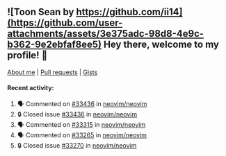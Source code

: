 ## ![Toon Sean by https://github.com/ii14](https://github.com/user-attachments/assets/3e375adc-98d8-4e9c-b362-9e2ebfaf8ee5) Hey there, welcome to my profile! 👋

[About me](https://seandewar.github.io/)
 | [Pull requests](https://github.com/search?p=1&q=author%3Aseandewar+is%3Apr)
 | [Gists](https://gist.github.com/seandewar)

#### Recent activity:

<!--START_SECTION:activity-->
1. 🗣 Commented on [#33436](https://github.com/neovim/neovim/issues/33436#issuecomment-2799027046) in [neovim/neovim](https://github.com/neovim/neovim)
2. 🔒 Closed issue [#33436](https://github.com/neovim/neovim/issues/33436) in [neovim/neovim](https://github.com/neovim/neovim)
3. 🗣 Commented on [#33315](https://github.com/neovim/neovim/issues/33315#issuecomment-2779298045) in [neovim/neovim](https://github.com/neovim/neovim)
4. 🗣 Commented on [#33265](https://github.com/neovim/neovim/issues/33265#issuecomment-2778968552) in [neovim/neovim](https://github.com/neovim/neovim)
5. 🔒 Closed issue [#33270](https://github.com/neovim/neovim/issues/33270) in [neovim/neovim](https://github.com/neovim/neovim)
<!--END_SECTION:activity-->
